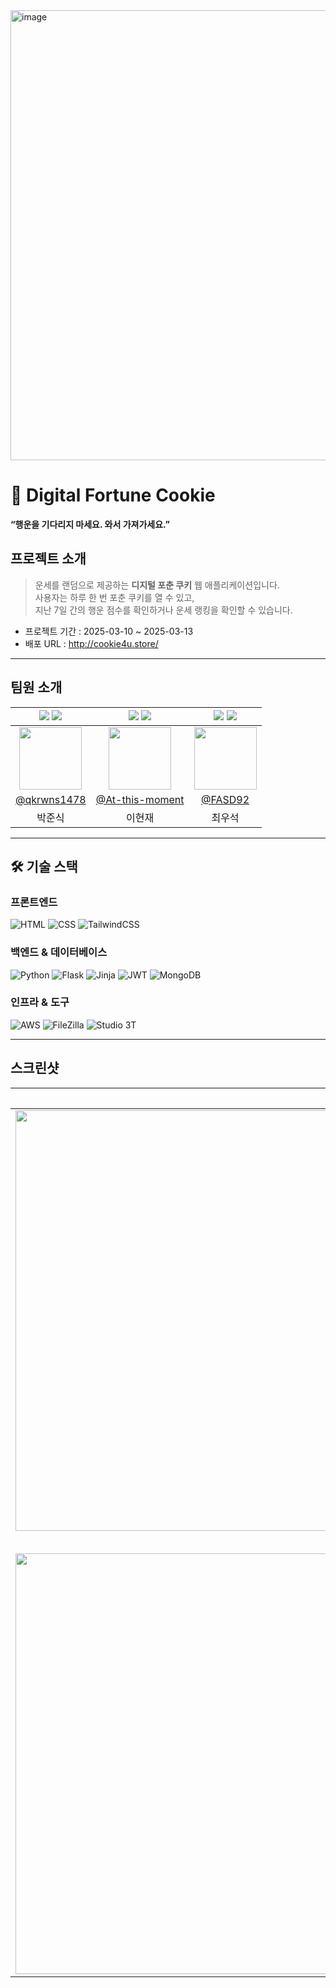 <img width="1280" height="720" alt="image" src="https://github.com/user-attachments/assets/d8daea4f-edbb-47fe-82a2-1fc031392fdd" />

# 🥠 Digital Fortune Cookie
**“행운을 기다리지 마세요. 와서 가져가세요.”**

## 프로젝트 소개

> 운세를 랜덤으로 제공하는 **디지털 포춘 쿠키** 웹 애플리케이션입니다.<br />
> 사용자는 하루 한 번 포춘 쿠키를 열 수 있고,<br />
> 지난 7일 간의 행운 점수를 확인하거나 운세 랭킹을 확인할 수 있습니다.
- 프로젝트 기간 : 2025-03-10 ~ 2025-03-13
- 배포 URL : http://cookie4u.store/

---

## 팀원 소개  
| <img src="https://img.shields.io/badge/Frontend-00264B?style=flat"/> <img src="https://img.shields.io/badge/Deployment-232F3E?style=flat"/> | <img src="https://img.shields.io/badge/Backend-10069F?style=flat"/> <img src="https://img.shields.io/badge/SSR-FF8C00"/> | <img src="https://img.shields.io/badge/Message_Logic-8E44AD" /> <img src="https://img.shields.io/badge/Database-47A248?style=flat"/> |
| :--------------------------------------------------------: | :-------------------------------------------------------: | :-------------------------------------------------------------: |
| <img src="https://avatars.githubusercontent.com/qkrwns1478" width="100"/> | <img src="https://avatars.githubusercontent.com/At-this-moment" width="100"/> | <img src="https://avatars.githubusercontent.com/FASD92" width="100"/> |
| [@qkrwns1478](https://github.com/qkrwns1478) | [@At-this-moment](https://github.com/At-this-moment) | [@FASD92](https://github.com/FASD92) |
| 박준식 | 이현재 | 최우석 |

---

## 🛠 기술 스택  

### 프론트엔드  
![HTML](https://img.shields.io/badge/HTML-E34F26?style=flat&logo=html5&logoColor=white)
![CSS](https://img.shields.io/badge/CSS-1572B6?style=flat&logo=css3&logoColor=white)
![TailwindCSS](https://img.shields.io/badge/TailwindCSS-06B6D4?style=flat&logo=tailwindcss&logoColor=white)

### 백엔드 & 데이터베이스  
![Python](https://img.shields.io/badge/Python-3776AB?style=flat&logo=python&logoColor=white)
![Flask](https://img.shields.io/badge/Flask-000000?style=flat&logo=flask&logoColor=white)
![Jinja](https://img.shields.io/badge/Jinja-B41717?style=flat&logo=jinja&logoColor=white)
![JWT](https://img.shields.io/badge/JWT-000000?style=flat&logo=jsonwebtokens&logoColor=white)
![MongoDB](https://img.shields.io/badge/MongoDB-47A248?style=flat&logo=mongodb&logoColor=white)

### 인프라 & 도구  
![AWS](https://img.shields.io/badge/AWS-232F3E?style=flat&logo=amazonaws&logoColor=white)
![FileZilla](https://img.shields.io/badge/FileZilla-BF0000?style=flat&logo=filezilla&logoColor=white)
![Studio 3T](https://img.shields.io/badge/Studio%203T-47A248?style=flat&logoColor=white)

---

## 스크린샷
| 로그인 페이지 | 회원가입 페이지 | 메인 페이지 |
|:---:|:---:|:---:|
| <img width="1280" height="673" alt="image" src="https://github.com/user-attachments/assets/a04660d0-af86-491d-a94f-24ddd7500816" /> | <img width="1280" height="673" alt="image" src="https://github.com/user-attachments/assets/3d9e6913-14e9-4ce3-bd30-1c702ade1f77" /> | <img width="1280" height="673" alt="image" src="https://github.com/user-attachments/assets/815e13fb-0717-45e6-956f-a0c901ba5c6a" /> |
| **포춘쿠키 열기** | **포춘쿠키 열기 2** | **메인 페이지 2** |
| <img width="1280" height="673" alt="image" src="https://github.com/user-attachments/assets/700709c6-320a-447d-b817-86f53e29cf7e" /> | <img width="1280" height="673" alt="image" src="https://github.com/user-attachments/assets/cddc8335-dee8-45cf-9eeb-6d5dab546a76" /> | <img width="1280" height="673" alt="image" src="https://github.com/user-attachments/assets/061e8eec-23ab-451f-9cbf-cd3d742e203e" /> |
